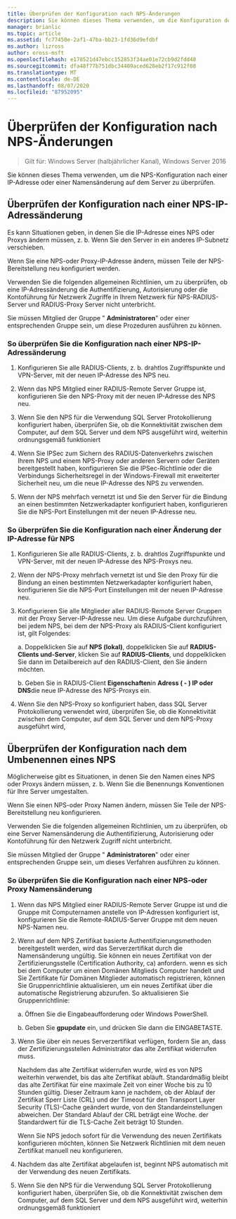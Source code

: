 ```yaml
---
title: Überprüfen der Konfiguration nach NPS-Änderungen
description: Sie können dieses Thema verwenden, um die Konfiguration des Netzwerk Richtlinien Servers von Windows Server 2016 nach einer IP-Adresse oder einer Namensänderung auf dem Server zu überprüfen.
manager: brianlic
ms.topic: article
ms.assetid: fc77450e-2af1-47ba-bb23-1fd36d9efdbf
ms.author: lizross
author: eross-msft
ms.openlocfilehash: e178521d47ebcc152853f34ae01e72cb9d2fdd48
ms.sourcegitcommit: dfa48f77b751dbc34409aced628eb2f17c912f08
ms.translationtype: MT
ms.contentlocale: de-DE
ms.lasthandoff: 08/07/2020
ms.locfileid: "87952095"
---
```

# <a name="verify-configuration-after-nps-changes"></a>Überprüfen der Konfiguration nach NPS-Änderungen

>Gilt für: Windows Server (halbjährlicher Kanal), Windows Server 2016

Sie können dieses Thema verwenden, um die NPS-Konfiguration nach einer IP-Adresse oder einer Namensänderung auf dem Server zu überprüfen.

## <a name="verify-configuration-after-an-nps-ip-address-change"></a>Überprüfen der Konfiguration nach einer NPS-IP-Adressänderung

Es kann Situationen geben, in denen Sie die IP-Adresse eines NPS oder Proxys ändern müssen, z. b. Wenn Sie den Server in ein anderes IP-Subnetz verschieben.

Wenn Sie eine NPS-oder Proxy-IP-Adresse ändern, müssen Teile der NPS-Bereitstellung neu konfiguriert werden.

Verwenden Sie die folgenden allgemeinen Richtlinien, um zu überprüfen, ob eine IP-Adressänderung die Authentifizierung, Autorisierung oder die Kontoführung für Netzwerk Zugriffe in Ihrem Netzwerk für NPS-RADIUS-Server und RADIUS-Proxy Server nicht unterbricht.

Sie müssen Mitglied der Gruppe " **Administratoren**" oder einer entsprechenden Gruppe sein, um diese Prozeduren ausführen zu können.

### <a name="to-verify-configuration-after-an-nps-ip-address-change"></a>So überprüfen Sie die Konfiguration nach einer NPS-IP-Adressänderung

1. Konfigurieren Sie alle RADIUS-Clients, z. b. drahtlos Zugriffspunkte und VPN-Server, mit der neuen IP-Adresse des NPS neu.

2. Wenn das NPS Mitglied einer RADIUS-Remote Server Gruppe ist, konfigurieren Sie den NPS-Proxy mit der neuen IP-Adresse des NPS neu.

3. Wenn Sie den NPS für die Verwendung SQL Server Protokollierung konfiguriert haben, überprüfen Sie, ob die Konnektivität zwischen dem Computer, auf dem SQL Server und dem NPS ausgeführt wird, weiterhin ordnungsgemäß funktioniert

4. Wenn Sie IPSec zum Sichern des RADIUS-Datenverkehrs zwischen Ihrem NPS und einem NPS-Proxy oder anderen Servern oder Geräten bereitgestellt haben, konfigurieren Sie die IPSec-Richtlinie oder die Verbindungs Sicherheitsregel in der Windows-Firewall mit erweiterter Sicherheit neu, um die neue IP-Adresse des NPS zu verwenden.

5. Wenn der NPS mehrfach vernetzt ist und Sie den Server für die Bindung an einen bestimmten Netzwerkadapter konfiguriert haben, konfigurieren Sie die NPS-Port Einstellungen mit der neuen IP-Adresse neu.

### <a name="to-verify-configuration-after-an-nps-proxy-ip-address-change"></a>So überprüfen Sie die Konfiguration nach einer Änderung der IP-Adresse für NPS

1. Konfigurieren Sie alle RADIUS-Clients, z. b. drahtlos Zugriffspunkte und VPN-Server, mit der neuen IP-Adresse des NPS-Proxys neu.

2. Wenn der NPS-Proxy mehrfach vernetzt ist und Sie den Proxy für die Bindung an einen bestimmten Netzwerkadapter konfiguriert haben, konfigurieren Sie die NPS-Port Einstellungen mit der neuen IP-Adresse neu.

3. Konfigurieren Sie alle Mitglieder aller RADIUS-Remote Server Gruppen mit der Proxy Server-IP-Adresse neu. Um diese Aufgabe durchzuführen, bei jedem NPS, bei dem der NPS-Proxy als RADIUS-Client konfiguriert ist, gilt Folgendes:

    a. Doppelklicken Sie auf **NPS (lokal)**, doppelklicken Sie auf **RADIUS-Clients und-Server**, klicken Sie auf **RADIUS-Clients**, und doppelklicken Sie dann im Detailbereich auf den RADIUS-Client, den Sie ändern möchten.

    b. Geben Sie in RADIUS-Client **Eigenschaften**in **Adress \( - \) IP oder DNS**die neue IP-Adresse des NPS-Proxys ein.

4. Wenn Sie den NPS-Proxy so konfiguriert haben, dass SQL Server Protokollierung verwendet wird, überprüfen Sie, ob die Konnektivität zwischen dem Computer, auf dem SQL Server und dem NPS-Proxy ausgeführt wird,

## <a name="verify-configuration-after-renaming-an-nps"></a>Überprüfen der Konfiguration nach dem Umbenennen eines NPS

Möglicherweise gibt es Situationen, in denen Sie den Namen eines NPS oder Proxys ändern müssen, z. b. Wenn Sie die Benennungs Konventionen für Ihre Server umgestalten.

Wenn Sie einen NPS-oder Proxy Namen ändern, müssen Sie Teile der NPS-Bereitstellung neu konfigurieren.

Verwenden Sie die folgenden allgemeinen Richtlinien, um zu überprüfen, ob eine Server Namensänderung die Authentifizierung, Autorisierung oder Kontoführung für den Netzwerk Zugriff nicht unterbricht.

Sie müssen Mitglied der Gruppe " **Administratoren**" oder einer entsprechenden Gruppe sein, um dieses Verfahren ausführen zu können.

### <a name="to-verify-configuration-after-an-nps-or-proxy-name-change"></a>So überprüfen Sie die Konfiguration nach einer NPS-oder Proxy Namensänderung

1. Wenn das NPS Mitglied einer RADIUS-Remote Server Gruppe ist und die Gruppe mit Computernamen anstelle von IP-Adressen konfiguriert ist, konfigurieren Sie die Remote-RADIUS-Server Gruppe mit dem neuen NPS-Namen neu.

2. Wenn auf dem NPS Zertifikat basierte Authentifizierungsmethoden bereitgestellt werden, wird das Serverzertifikat durch die Namensänderung ungültig. Sie können ein neues Zertifikat von der Zertifizierungsstelle (Certification Authority, ca) anfordern. wenn es sich bei dem Computer um einen Domänen Mitglieds Computer handelt und Sie Zertifikate für Domänen Mitglieder automatisch registrieren, können Sie Gruppenrichtlinie aktualisieren, um ein neues Zertifikat über die automatische Registrierung abzurufen. So aktualisieren Sie Gruppenrichtlinie:

    a. Öffnen Sie die Eingabeaufforderung oder Windows PowerShell.

    b. Geben Sie **gpupdate** ein, und drücken Sie dann die EINGABETASTE.


3. Wenn Sie über ein neues Serverzertifikat verfügen, fordern Sie an, dass der Zertifizierungsstellen Administrator das alte Zertifikat widerrufen muss.

     Nachdem das alte Zertifikat widerrufen wurde, wird es von NPS weiterhin verwendet, bis das alte Zertifikat abläuft. Standardmäßig bleibt das alte Zertifikat für eine maximale Zeit von einer Woche bis zu 10 Stunden gültig. Dieser Zeitraum kann je nachdem, ob der Ablauf der Zertifikat Sperr Liste (CRL) und der Timeout für den Transport Layer Security (TLS)-Cache geändert wurde, von den Standardeinstellungen abweichen. Der Standard Ablauf der CRL beträgt eine Woche. der Standardwert für die TLS-Cache Zeit beträgt 10 Stunden.

     Wenn Sie NPS jedoch sofort für die Verwendung des neuen Zertifikats konfigurieren möchten, können Sie Netzwerk Richtlinien mit dem neuen Zertifikat manuell neu konfigurieren.

4. Nachdem das alte Zertifikat abgelaufen ist, beginnt NPS automatisch mit der Verwendung des neuen Zertifikats.

5. Wenn Sie den NPS für die Verwendung SQL Server Protokollierung konfiguriert haben, überprüfen Sie, ob die Konnektivität zwischen dem Computer, auf dem SQL Server und dem NPS ausgeführt wird, weiterhin ordnungsgemäß funktioniert

